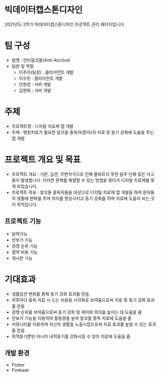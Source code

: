# 빅데이터캡스톤디자인

2021년도 2학기 빅데이터캡스톤디자인 프로젝트 관리 페이지입니다.

# 팀 구성
+ 팀명 : 안티알코올(Anti-Alcohol)   
+ 팀원 및 역할   
  + 이주아(팀장) : 클라이언트 개발
  + 이수민 : 클라이언트 개발     
  + 안원영 : 서버 개발    
  + 김현화 : 서버 개발   


# 주제
+ 프로젝트명 : 디지털 치료제 앱 개발
+ 주제 : 병원치료가 필요한 알코올 중독자(환자)의 치료 및 동기 강화에 도움을 주는 앱 개발

# 프로젝트 개요 및 목표
+ 프로젝트 개요 : 기분, 습관, 주변자극으로 인해 올바르지 못한 음주 인해 많은 사고들이 발생합니다. 이러한 문제를 해결할 수 있는 방법을 찾다가 디지털 치료제를 찾게 되었습니다. 
+ 프로젝트 목표 : 알코올 중독자들을 대상으로 디지털 치료제 앱 개발을 하여 환자들의 생활에 변화를 주어 의지를 향상시키고 동기 강화를 하여 치료에 도움이 되는 것이 목적입니다. 

## 프로젝트 기능
+ 달력기능
+ 만보기 기능
+ 경쟁 순위 기능
+ 절약 비용 기능
+ 게시판 기능 

# 기대효과
  + 생활습관 변화를 통해 동기 강화 효과를 얻음
  + 하루마다 중독 치료 시 드는 비용을 시각화로 보여줌으로써 치료 및 동기 강화 효과를 얻음
  + 경쟁 순위를 보여줌으로써 동기 강화 및 재미와 의지를 높이는 데 도움을 줌
  + 만보기 기능을 이용하여 활동량을 높여 알코올 중독 치료에 도움을 줌
  + 커뮤니티를 이용하여 자신의 생활을 노출시킴으로써 치료 효과를 높일 수 있는 효과를 얻음 
  + 외적동기뿐만 아니라 내적동기를 강화시킬 수 있어 치료에 도움을 줌


## 개발 환경
  + Flutter
  + Firebase 
  
  
## 


